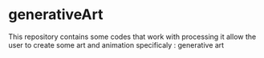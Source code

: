 # generativeArt
This repository contains some codes that work with processing it allow the user to create some art and animation specificaly : generative art 
